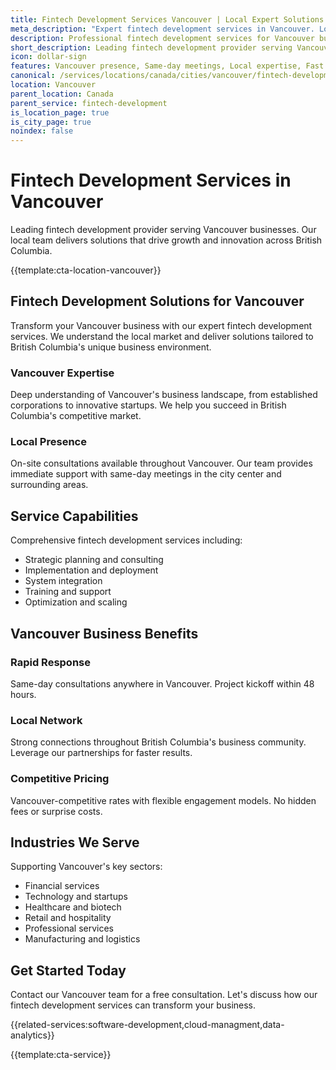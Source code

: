 ```yaml
---
title: Fintech Development Services Vancouver | Local Expert Solutions
meta_description: "Expert fintech development services in Vancouver. Local team, same-day consultations, proven results. Transform your business today."
description: Professional fintech development services for Vancouver businesses
short_description: Leading fintech development provider serving Vancouver and British Columbia.
icon: dollar-sign
features: Vancouver presence, Same-day meetings, Local expertise, Fast deployment, Competitive rates, Proven track record
canonical: /services/locations/canada/cities/vancouver/fintech-development-vancouver.html
location: Vancouver
parent_location: Canada
parent_service: fintech-development
is_location_page: true
is_city_page: true
noindex: false
---
```


# Fintech Development Services in Vancouver

Leading fintech development provider serving Vancouver businesses. Our local team delivers solutions that drive growth and innovation across British Columbia.

{{template:cta-location-vancouver}}

## Fintech Development Solutions for Vancouver

Transform your Vancouver business with our expert fintech development services. We understand the local market and deliver solutions tailored to British Columbia's unique business environment.

### Vancouver Expertise

Deep understanding of Vancouver's business landscape, from established corporations to innovative startups. We help you succeed in British Columbia's competitive market.

### Local Presence

On-site consultations available throughout Vancouver. Our team provides immediate support with same-day meetings in the city center and surrounding areas.

## Service Capabilities

Comprehensive fintech development services including:
- Strategic planning and consulting
- Implementation and deployment
- System integration
- Training and support
- Optimization and scaling

## Vancouver Business Benefits

### Rapid Response
Same-day consultations anywhere in Vancouver. Project kickoff within 48 hours.

### Local Network
Strong connections throughout British Columbia's business community. Leverage our partnerships for faster results.

### Competitive Pricing
Vancouver-competitive rates with flexible engagement models. No hidden fees or surprise costs.

## Industries We Serve

Supporting Vancouver's key sectors:
- Financial services
- Technology and startups
- Healthcare and biotech
- Retail and hospitality
- Professional services
- Manufacturing and logistics

## Get Started Today

Contact our Vancouver team for a free consultation. Let's discuss how our fintech development services can transform your business.

{{related-services:software-development,cloud-managment,data-analytics}}

{{template:cta-service}}
